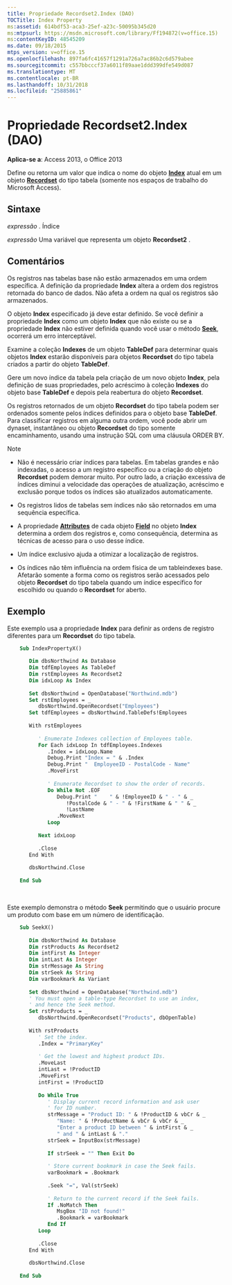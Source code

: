 ```yaml
---
title: Propriedade Recordset2.Index (DAO)
TOCTitle: Index Property
ms:assetid: 614bdf53-aca3-25ef-a23c-50095b345d20
ms:mtpsurl: https://msdn.microsoft.com/library/Ff194872(v=office.15)
ms:contentKeyID: 48545209
ms.date: 09/18/2015
mtps_version: v=office.15
ms.openlocfilehash: 897fa6fc41657f1291a726a7ac86b2c6d579abee
ms.sourcegitcommit: c557bbcccf37a6011f89aae1ddd399dfe549d087
ms.translationtype: MT
ms.contentlocale: pt-BR
ms.lasthandoff: 10/31/2018
ms.locfileid: "25885861"
---
```

# <a name="recordset2index-property-dao"></a>Propriedade Recordset2.Index (DAO)


**Aplica-se a**: Access 2013, o Office 2013

Define ou retorna um valor que indica o nome do objeto **[Index](index-object-dao.md)** atual em um objeto **[Recordset](recordset-object-dao.md)** do tipo tabela (somente nos espaços de trabalho do Microsoft Access).

## <a name="syntax"></a>Sintaxe

*expressão* . Índice

*expressão* Uma variável que representa um objeto **Recordset2** .

## <a name="remarks"></a>Comentários

Os registros nas tabelas base não estão armazenados em uma ordem específica. A definição da propriedade **Index** altera a ordem dos registros retornada do banco de dados. Não afeta a ordem na qual os registros são armazenados.

O objeto **Index** especificado já deve estar definido. Se você definir a propriedade **Index** como um objeto **Index** que não existe ou se a propriedade **Index** não estiver definida quando você usar o método **[Seek](recordset2-seek-method-dao.md)**, ocorrerá um erro interceptável.

Examine a coleção **Indexes** de um objeto **TableDef** para determinar quais objetos **Index** estarão disponíveis para objetos **Recordset** do tipo tabela criados a partir do objeto **TableDef**.

Gere um novo índice da tabela pela criação de um novo objeto **Index**, pela definição de suas propriedades, pelo acréscimo à coleção **Indexes** do objeto base **TableDef** e depois pela reabertura do objeto **Recordset**.

Os registros retornados de um objeto **Recordset** do tipo tabela podem ser ordenados somente pelos índices definidos para o objeto base **TableDef**. Para classificar registros em alguma outra ordem, você pode abrir um dynaset, instantâneo ou objeto **Recordset** do tipo somente encaminhamento, usando uma instrução SQL com uma cláusula ORDER BY.


> [!NOTE]
> <UL>
> <LI>
> <P>Não é necessário criar índices para tabelas. Em tabelas grandes e não indexadas, o acesso a um registro específico ou a criação do objeto <STRONG>Recordset</STRONG> podem demorar muito. Por outro lado, a criação excessiva de índices diminui a velocidade das operações de atualização, acréscimo e exclusão porque todos os índices são atualizados automaticamente.</P>
> <LI>
> <P>Os registros lidos de tabelas sem índices não são retornados em uma sequência específica.</P>
> <LI>
> <P>A propriedade <STRONG><A href="field-attributes-property-dao.md">Attributes</A></STRONG> de cada objeto <STRONG><A href="field-object-dao.md">Field</A></STRONG> no objeto <STRONG>Index</STRONG> determina a ordem dos registros e, como consequência, determina as técnicas de acesso para o uso desse índice.</P>
> <LI>
> <P>Um índice exclusivo ajuda a otimizar a localização de registros.</P>
> <LI>
> <P>Os índices não têm influência na ordem física de um tableindexes base. Afetarão somente a forma como os registros serão acessados pelo objeto <STRONG>Recordset</STRONG> do tipo tabela quando um índice específico for escolhido ou quando o <STRONG>Recordset</STRONG> for aberto.</P></LI></UL>



## <a name="example"></a>Exemplo

Este exemplo usa a propriedade **Index** para definir as ordens de registro diferentes para um **Recordset** do tipo tabela.

```vb
    Sub IndexPropertyX() 
     
       Dim dbsNorthwind As Database 
       Dim tdfEmployees As TableDef 
       Dim rstEmployees As Recordset2 
       Dim idxLoop As Index 
     
       Set dbsNorthwind = OpenDatabase("Northwind.mdb") 
       Set rstEmployees = _ 
          dbsNorthwind.OpenRecordset("Employees") 
       Set tdfEmployees = dbsNorthwind.TableDefs!Employees 
     
       With rstEmployees 
     
          ' Enumerate Indexes collection of Employees table. 
          For Each idxLoop In tdfEmployees.Indexes 
             .Index = idxLoop.Name 
             Debug.Print "Index = " & .Index 
             Debug.Print "  EmployeeID - PostalCode - Name" 
             .MoveFirst 
     
             ' Enumerate Recordset to show the order of records. 
             Do While Not .EOF 
                Debug.Print "    " & !EmployeeID & " - " & _ 
                   !PostalCode & " - " & !FirstName & " " & _ 
                   !LastName 
                .MoveNext 
             Loop 
     
          Next idxLoop 
     
          .Close 
       End With 
     
       dbsNorthwind.Close 
     
    End Sub 
```

<br/>

Este exemplo demonstra o método **Seek** permitindo que o usuário procure um produto com base em um número de identificação.

```vb
    Sub SeekX() 
     
       Dim dbsNorthwind As Database 
       Dim rstProducts As Recordset2 
       Dim intFirst As Integer 
       Dim intLast As Integer 
       Dim strMessage As String 
       Dim strSeek As String 
       Dim varBookmark As Variant 
     
       Set dbsNorthwind = OpenDatabase("Northwind.mdb") 
       ' You must open a table-type Recordset to use an index,  
       ' and hence the Seek method. 
       Set rstProducts = _ 
          dbsNorthwind.OpenRecordset("Products", dbOpenTable) 
     
       With rstProducts 
          ' Set the index. 
          .Index = "PrimaryKey" 
     
          ' Get the lowest and highest product IDs. 
          .MoveLast 
          intLast = !ProductID 
          .MoveFirst 
          intFirst = !ProductID 
     
          Do While True 
             ' Display current record information and ask user  
             ' for ID number. 
             strMessage = "Product ID: " & !ProductID & vbCr & _ 
                "Name: " & !ProductName & vbCr & vbCr & _ 
                "Enter a product ID between " & intFirst & _ 
                " and " & intLast & "." 
             strSeek = InputBox(strMessage) 
     
             If strSeek = "" Then Exit Do 
     
             ' Store current bookmark in case the Seek fails. 
             varBookmark = .Bookmark 
     
             .Seek "=", Val(strSeek) 
     
             ' Return to the current record if the Seek fails. 
             If .NoMatch Then 
                MsgBox "ID not found!" 
                .Bookmark = varBookmark 
             End If 
          Loop 
     
          .Close 
       End With 
     
       dbsNorthwind.Close 
     
    End Sub
```
